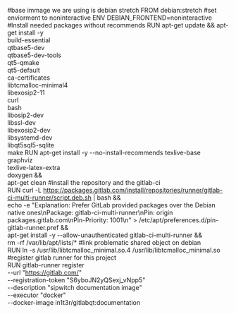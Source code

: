 #base immage we are using is debian stretch
	FROM debian:stretch
#set enviorment to noninteractive
	ENV DEBIAN_FRONTEND=noninteractive
#Install needed packages without recommends	
	RUN apt-get update && apt-get install -y \
	build-essential \
	qtbase5-dev \
	qtbase5-dev-tools \
	qt5-qmake \
	qt5-default \
	ca-certificates \
	libtcmalloc-minimal4 \
	libexosip2-11 \
	curl \
	bash \
	libosip2-dev \
	libssl-dev \
	libexosip2-dev \
	libsystemd-dev \
	libqt5sql5-sqlite \
	make 
	RUN apt-get install -y --no-install-recommends texlive-base \
	graphviz \
	texlive-latex-extra \
	doxygen && \
	apt-get clean
#install the repository and the gitlab-ci   
	RUN curl -L https://packages.gitlab.com/install/repositories/runner/gitlab-ci-multi-runner/script.deb.sh | bash && \
	echo -e "Explanation: Prefer GitLab provided packages over the Debian native ones\nPackage: gitlab-ci-multi-runner\nPin: origin packages.gitlab.com\nPin-Priority: 1001\n" > /etc/apt/preferences.d/pin-gitlab-runner.pref && \
	apt-get install -y --allow-unauthenticated gitlab-ci-multi-runner && \
	rm -rf /var/lib/apt/lists/* 
#link problematic shared object on debian	
	RUN ln -s /usr/lib/libtcmalloc_minimal.so.4 /usr/lib/libtcmalloc_minimal.so
#register gitlab runner for this project	
	RUN gitlab-runner register \
	  --url "https://gitlab.com/" \
 	 --registration-token "S6yboJN2yQSexj_vNpp5" \
 	 --description "sipwitch documentation image" \
 	 --executor "docker" \
 	 --docker-image in1t3r/gitlabqt:documentation 


